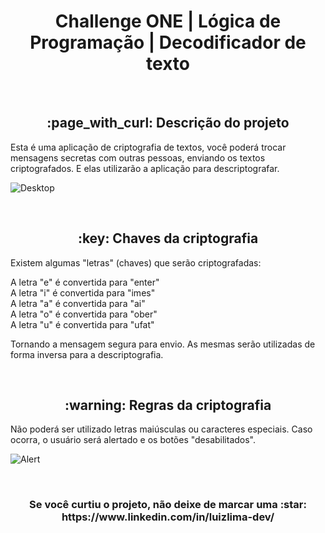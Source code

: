 <h1 align="center"> Challenge ONE | Lógica de Programação | Decodificador de texto </h1>

<br>

<h2 align="center"> :page_with_curl: Descrição do projeto </h2>

Esta é uma aplicação de criptografia de textos, você poderá trocar mensagens secretas com outras pessoas, enviando os textos criptografados. E elas utilizarão a aplicação para descriptografar.

![Desktop](https://user-images.githubusercontent.com/109322803/209678004-c13d55d6-1ebe-4171-aff8-3b0b995f1090.png)

<br>

<h2 align="center"> :key: Chaves da criptografia </h2>

Existem algumas "letras" (chaves) que serão criptografadas:

A letra "e" é convertida para "enter"<br>
A letra "i" é convertida para "imes"<br>
A letra "a" é convertida para "ai"<br>
A letra "o" é convertida para "ober"<br>
A letra "u" é convertida para "ufat"

Tornando a mensagem segura para envio. 
As mesmas serão utilizadas de forma inversa para a descriptografia.

<br>

<h2 align="center"> :warning: Regras da criptografia </h2>

Não poderá ser utilizado letras maiúsculas ou caracteres especiais. Caso ocorra, o usuário será alertado e os botões "desabilitados".

![Alert](https://user-images.githubusercontent.com/109322803/209679316-d4dccc41-dc11-4629-969b-d1991d2686c1.png)

<br>

<h3 align="center"> Se você curtiu o projeto, não deixe de marcar uma :star:
https://www.linkedin.com/in/luizlima-dev/

